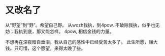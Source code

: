 # 又改名了


从“野望”到“野”。希望自己野。
从wozh我执，到4pow. 
不破除我执，似乎也无妨；我执到底，那又能怎样。
4pow, 相信金钱的力量。

不想再在深夜暗自垂泪。我从自己的感性中已经受苦太多了。
此生所愿，赚大钱。只可惜，这个愿望，来得太晚了些。

